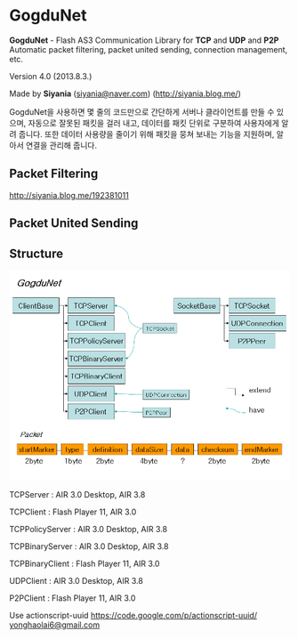 ﻿GogduNet
=====

**GogduNet** - Flash AS3 Communication Library for **TCP** and **UDP** and **P2P**
Automatic packet filtering, packet united sending, connection management, etc.

Version 4.0 (2013.8.3.)

Made by **Siyania**
(siyania@naver.com)
(http://siyania.blog.me/)

GogduNet을 사용하면 몇 줄의 코드만으로 간단하게 서버나 클라이언트를 만들 수 있으며, 자동으로 잘못된 패킷을 걸러 내고, 데이터를 패킷 단위로 구분하여 사용자에게 알려 줍니다. 또한 데이터 사용량을 줄이기 위해 패킷을 뭉쳐 보내는 기능을 지원하며, 알아서 연결을 관리해 줍니다.

Packet Filtering
-----
http://siyania.blog.me/192381011

Packet United Sending
-----

Structure
-----
![My image](GogduNet.png)


TCPServer : AIR 3.0 Desktop, AIR 3.8

TCPClient : Flash Player 11, AIR 3.0

TCPPolicyServer : AIR 3.0 Desktop, AIR 3.8

TCPBinaryServer : AIR 3.0 Desktop, AIR 3.8

TCPBinaryClient : Flash Player 11, AIR 3.0

UDPClient : AIR 3.0 Desktop, AIR 3.8

P2PClient : Flash Player 11, AIR 3.0


Use actionscript-uuid
https://code.google.com/p/actionscript-uuid/
yonghaolai6@gmail.com